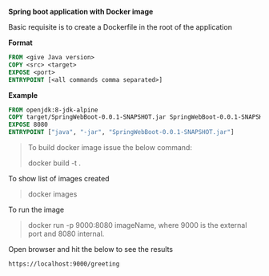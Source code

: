 **Spring boot application with Docker image**

Basic requisite is to create a Dockerfile in the root of the application

**Format**
```dockerfile
FROM <give Java version>
COPY <src> <target>
EXPOSE <port>
ENTRYPOINT [<all commands comma separated>]
```

**Example**
```dockerfile
FROM openjdk:8-jdk-alpine
COPY target/SpringWebBoot-0.0.1-SNAPSHOT.jar SpringWebBoot-0.0.1-SNAPSHOT.jar
EXPOSE 8080
ENTRYPOINT ["java", "-jar", "SpringWebBoot-0.0.1-SNAPSHOT.jar"]
```

>To build docker image issue the below command:
>
> 
> docker build -t <tagname> .

To show list of images created
>docker images

To run the image
>docker run -p 9000:8080 imageName,
> where 9000 is the external port and 8080 internal.


Open browser and hit the below to see the results
```http request
https://localhost:9000/greeting
```
